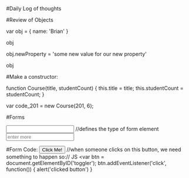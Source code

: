 #Daily Log of thoughts

#Review of Objects

var obj = {
  name: 'Brian'
}

obj

obj.newProperty = 'some new value for our new property'

obj

#Make a constructor:

function Course(title, studentCount) {
  this.title = title;
  this.studentCount = studentCount;
}

var code_201 = new Course(201, 6);

#Forms

<form>
  <input type = "text"> //defines the type of form element
  <input type = "text" placeholder="enter more">

</form>

#Form Code:
<button id="toggler">Click Me!</button>
//when someone clicks on this button, we need something to happen so://
JS
<var btn = document.getElementByID('toggler');
btn.addEventListener('click', function()) {
  alert('clicked button')
}
